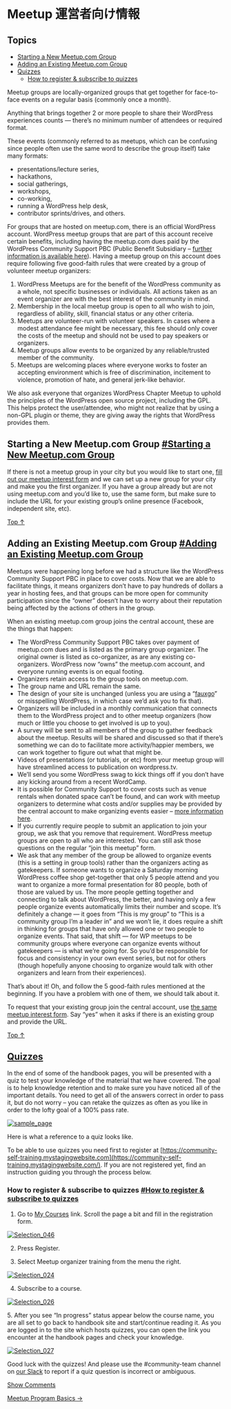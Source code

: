 <!-- # Welcome -->
# Meetup 運営者向け情報

## Topics

*   [Starting a New Meetup.com Group](#starting-a-new-meetup-com-group)
*   [Adding an Existing Meetup.com Group](#adding-an-existing-meetup-com-group)
*   [Quizzes](#quizzes)
    *   [How to register & subscribe to quizzes](#how-to-register-subscribe%c2%a0to-quizzes)

Meetup groups are locally-organized groups that get together for face-to-face events on a regular basis (commonly once a month).

Anything that brings together 2 or more people to share their WordPress experiences counts — there’s no minimum number of attendees or required format.

These events (commonly referred to as meetups, which can be confusing since people often use the same word to describe the group itself) take many formats:

*   presentations/lecture series,
*   hackathons,
*   social gatherings,
*   workshops,
*   co-working,
*   running a WordPress help desk,
*   contributor sprints/drives, and others.

For groups that are hosted on meetup.com, there is an official WordPress account. WordPress meetup groups that are part of this account receive certain benefits, including having the meetup.com dues paid by the WordPress Community Support PBC (Public Benefit Subsidiary – [further information is available here](https://make.wordpress.org/community/2016/03/02/transitioning-to-wordpress-community-support/)). Having a meetup group on this account does require following five good-faith rules that were created by a group of volunteer meetup organizers:

1.  WordPress Meetups are for the benefit of the WordPress community as a whole, not specific businesses or individuals. All actions taken as an event organizer are with the best interest of the community in mind.
2.  Membership in the local meetup group is open to all who wish to join, regardless of ability, skill, financial status or any other criteria.
3.  Meetups are volunteer-run with volunteer speakers. In cases where a modest attendance fee might be necessary, this fee should only cover the costs of the meetup and should not be used to pay speakers or organizers.
4.  Meetup groups allow events to be organized by any reliable/trusted member of the community.
5.  Meetups are welcoming places where everyone works to foster an accepting environment which is free of discrimination, incitement to violence, promotion of hate, and general jerk-like behavior.

We also ask everyone that organizes WordPress Chapter Meetup to uphold the principles of the WordPress open source project, including the GPL. This helps protect the user/attendee, who might not realize that by using a non-GPL plugin or theme, they are giving away the rights that WordPress provides them.

## Starting a New Meetup.com Group [#Starting a New Meetup.com Group](#starting-a-new-meetup-com-group)

If there is not a meetup group in your city but you would like to start one, [fill out our meetup interest form](https://make.wordpress.org/community/handbook/meetup-organizer/getting-started/interest-form/) and we can set up a new group for your city and make you the first organizer. If you have a group already but are not using meetup.com and you’d like to, use the same form, but make sure to include the URL for your existing group’s online presence (Facebook, independent site, etc).

[Top ↑](#top)

## Adding an Existing Meetup.com Group [#Adding an Existing Meetup.com Group](#adding-an-existing-meetup-com-group)

Meetups were happening long before we had a structure like the WordPress Community Support PBC in place to cover costs. Now that we are able to facilitate things, it means organizers don’t have to pay hundreds of dollars a year in hosting fees, and that groups can be more open for community participation since the “owner” doesn’t have to worry about their reputation being affected by the actions of others in the group.

When an existing meetup.com group joins the central account, these are the things that happen:

*   The WordPress Community Support PBC takes over payment of meetup.com dues and is listed as the primary group organizer. The original owner is listed as co-organizer, as are any existing co-organizers. WordPress now “owns” the meetup.com account, and everyone running events is on equal footing.
*   Organizers retain access to the group tools on meetup.com.
*   The group name and URL remain the same.
*   The design of your site is unchanged (unless you are using a “[fauxgo](https://wordpress.org/about/logos/)” or misspelling WordPress, in which case we’d ask you to fix that).
*   Organizers will be included in a monthly communication that connects them to the WordPress project and to other meetup organizers (how much or little you choose to get involved is up to you).
*   A survey will be sent to all members of the group to gather feedback about the meetup. Results will be shared and discussed so that if there’s something we can do to facilitate more activity/happier members, we can work together to figure out what that might be.
*   Videos of presentations (or tutorials, or etc) from your meetup group will have streamlined access to publication on wordpress.tv.
*   We’ll send you some WordPress swag to kick things off if you don’t have any kicking around from a recent WordCamp.
*   It is possible for Community Support to cover costs such as venue rentals when donated space can’t be found, and can work with meetup organizers to determine what costs and/or supplies may be provided by the central account to make organizing events easier – [more information here](https://make.wordpress.org/community/handbook/meetup-organizer/getting-started/venue-approval/).
*   If you currently require people to submit an application to join your group, we ask that you remove that requirement. WordPress meetup groups are open to all who are interested. You can still ask those questions on the regular “join this meetup” form.
*   We ask that any member of the group be allowed to organize events (this is a setting in group tools) rather than the organizers acting as gatekeepers. If someone wants to organize a Saturday morning WordPress coffee shop get-together that only 5 people attend and you want to organize a more formal presentation for 80 people, both of those are valued by us. The more people getting together and connecting to talk about WordPress, the better, and having only a few people organize events automatically limits their number and scope. It’s definitely a change — it goes from “This is my group” to “This is a community group I’m a leader in” and we won’t lie, it does require a shift in thinking for groups that have only allowed one or two people to organize events. That said, that shift — for WP meetups to be community groups where everyone can organize events without gatekeepers — is what we’re going for. So you’d be responsible for focus and consistency in your own event series, but not for others (though hopefully anyone choosing to organize would talk with other organizers and learn from their experiences).

That’s about it! Oh, and follow the 5 good-faith rules mentioned at the beginning. If you have a problem with one of them, we should talk about it.

To request that your existing group join the central account, use [the same meetup interest form](https://make.wordpress.org/community/handbook/meetup-organizer/getting-started/interest-form/). Say “yes” when it asks if there is an existing group and provide the URL.

[Top ↑](#top)

## [Quizzes](#quizzes)

In the end of some of the handbook pages, you will be presented with a quiz to test your knowledge of the material that we have covered. The goal is to help knowledge retention and to make sure you have noticed all of the important details. You need to get all of the answers correct in order to pass it, but do not worry – you can retake the quizzes as often as you like in order to the lofty goal of a 100% pass rate.

[![sample_page](https://make.wordpress.org/community/files/2016/08/sample_page.png)](https://make.wordpress.org/community/files/2016/08/sample_page.png)

Here is what a reference to a quiz looks like.

To be able to use quizzes you need first to register at [https://community-self-training.mystagingwebsite.com](https://community-self-training.mystagingwebsite.com/). If you are not registered yet, find an instruction guiding you through the process below.

### How to register & subscribe to quizzes [#How to register & subscribe to quizzes](#how-to-register-subscribe%c2%a0to-quizzes)

1. Go to [My Courses](https://community-self-training.mystagingwebsite.com/my-courses/) link. Scroll the page a bit and fill in the registration form.

[![Selection_046](https://make.wordpress.org/community/files/2016/08/Selection_046.png)](https://make.wordpress.org/community/files/2016/08/Selection_046.png)

2. Press Register.

3. Select Meetup organizer training from the menu the right.

[![Selection_024](https://make.wordpress.org/community/files/2015/09/Selection_024.png)](https://make.wordpress.org/community/files/2015/09/Selection_024.png)

4. Subscribe to a course.

[![Selection_026](https://make.wordpress.org/community/files/2015/09/Selection_026.png)](https://make.wordpress.org/community/files/2015/09/Selection_026.png)

5. After you see “In progress” status appear below the course name, you are all set to go back to handbook site and start/continue reading it. As you are logged in to the site which hosts quizzes, you can open the link you encounter at the handbook pages and check your knowledge.

[![Selection_027](https://make.wordpress.org/community/files/2015/09/Selection_027.png)](https://make.wordpress.org/community/files/2015/09/Selection_027.png)

Good luck with the quizzes! And please use the #community-team channel on [our Slack](https://chat.wordpress.org) to report if a quiz question is incorrect or ambiguous.

[Show Comments](#)

[Meetup Program Basics →](https://make.wordpress.org/community/handbook/meetup-organizer/meetup-program-basics/ "Meetup Program Basics")
